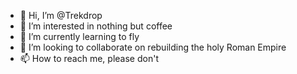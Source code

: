 - 👋 Hi, I’m @Trekdrop
- 👀 I’m interested in nothing but coffee
- 🌱 I’m currently learning to fly
- 💞️ I’m looking to collaborate on rebuilding the holy Roman Empire
- 📫 How to reach me, please don't

<!---
Trekdrop/Trekdrop is a ✨ special ✨ repository because its `README.md` (this file) appears on your GitHub profile.
You can click the Preview link to take a look at your changes.
--->
